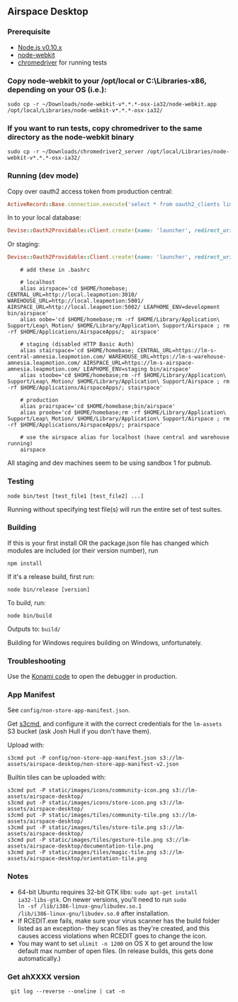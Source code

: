 ## Airspace Desktop

### Prerequisite

- [Node.js v0.10.x](http://nodejs.org/download/)
- [node-webkit](https://github.com/rogerwang/node-webkit#downloads)
- [chromedriver](https://github.com/rogerwang/node-webkit/wiki/chromedriver) for running tests

### Copy node-webkit to your /opt/local or C:\Libraries-x86, depending on your OS (i.e.):

    sudo cp -r ~/Downloads/node-webkit-v*.*.*-osx-ia32/node-webkit.app /opt/local/Libraries/node-webkit-v*.*.*-osx-ia32/

### If you want to run tests, copy chromedriver to the same directory as the node-webkit binary

    sudo cp -r ~/Downloads/chromedriver2_server /opt/local/Libraries/node-webkit-v*.*.*-osx-ia32/

### Running (dev mode)

Copy over oauth2 access token from production central:

```ruby
ActiveRecord::Base.connection.execute('select * from oauth2_clients limit 1').to_a
```

In to your local database:

```ruby
Devise::Oauth2Providable::Client.create!(name: 'launcher', redirect_uri: 'http://local.leapmotion:3010/', website: 'http://local.leapmotion.com:3010/', identifier: '73fde9aa45ef818ecb137aeacd886253', secret: '8daf22818f30f4a9f86201d1b276b39c')
```

Or staging:

```ruby
Devise::Oauth2Providable::Client.create!(name: 'launcher', redirect_uri: 'https://lm-s-warehouse-amnesia.leapmotion.com/', website: 'https://lm-s-warehouse-amnesia.leapmotion.com/', identifier: '73fde9aa45ef818ecb137aeacd886253', secret: '8daf22818f30f4a9f86201d1b276b39c')
```


```
    # add these in .bashrc

    # localhost
    alias airspace='cd $HOME/homebase; CENTRAL_URL=http://local.leapmotion:3010/ WAREHOUSE_URL=http://local.leapmotion:5001/  AIRSPACE_URL=http://local.leapmotion:5002/ LEAPHOME_ENV=development bin/airspace'
    alias oobe='cd $HOME/homebase;rm -rf $HOME/Library/Application\ Support/Leap\ Motion/ $HOME/Library/Application\ Support/Airspace ; rm -rf $HOME/Applications/AirspaceApps/;  airspace'

    # staging (disabled HTTP Basic Auth)
    alias stairspace='cd $HOME/homebase; CENTRAL_URL=https://lm-s-central-amnesia.leapmotion.com/ WAREHOUSE_URL=https://lm-s-warehouse-amnesia.leapmotion.com/ AIRSPACE_URL=https://lm-s-airspace-amnesia.leapmotion.com/ LEAPHOME_ENV=staging bin/airspace'
    alias stoobe='cd $HOME/homebase;rm -rf $HOME/Library/Application\ Support/Leap\ Motion/ $HOME/Library/Application\ Support/Airspace ; rm -rf $HOME/Applications/AirspaceApps/; stairspace'

    # production
    alias prairspace='cd $HOME/homebase;bin/airspace'
    alias proobe='cd $HOME/homebase;rm -rf $HOME/Library/Application\ Support/Leap\ Motion/ $HOME/Library/Application\ Support/Airspace ; rm -rf $HOME/Applications/AirspaceApps/; prairspace'

    # use the airspace alias for localhost (have central and warehouse running)
    airspace
```

All staging and dev machines seem to be using sandbox 1 for pubnub.

### Testing

    node bin/test [test_file1 [test_file2] ...]

Running without specifying test file(s) will run the entire set of test suites.

### Building

If this is your first install OR the package.json file has changed which modules are included (or their version number), run

    npm install

If it's a release build, first run:

    node bin/release [version]

To build, run:

    node bin/build

Outputs to: <code>build/</code>

Building for Windows requires building on Windows, unfortunately.

### Troubleshooting

Use the [Konami code](http://en.wikipedia.org/wiki/Konami_Code) to open the debugger in production.

### App Manifest

See <code>config/non-store-app-manifest.json</code>.

Get [s3cmd](http://s3tools.org/), and configure it with the correct credentials for
the <code>lm-assets</code> S3 bucket (ask Josh Hull if you don't have them).

Upload with:

    s3cmd put -P config/non-store-app-manifest.json s3://lm-assets/airspace-desktop/non-store-app-manifest-v2.json

Builtin tiles can be uploaded with:

    s3cmd put -P static/images/icons/community-icon.png s3://lm-assets/airspace-desktop/
    s3cmd put -P static/images/icons/store-icon.png s3://lm-assets/airspace-desktop/
    s3cmd put -P static/images/tiles/community-tile.png s3://lm-assets/airspace-desktop/
    s3cmd put -P static/images/tiles/store-tile.png s3://lm-assets/airspace-desktop/
    s3cmd put -P static/images/tiles/gesture-tile.png s3://lm-assets/airspace-desktop/documentation-tile.png
    s3cmd put -P static/images/tiles/magic-tile.png s3://lm-assets/airspace-desktop/orientation-tile.png

### Notes

* 64-bit Ubuntu requires 32-bit GTK libs: <code>sudo apt-get install ia32-libs-gtk</code>. On newer versions,
  you'll need to run <code>sudo ln -sf /lib/i386-linux-gnu/libudev.so.1 /lib/i386-linux-gnu/libudev.so.0</code>
  after installation.
* If RCEDIT.exe fails, make sure your virus scanner has the build folder listed as an exception-
  they scan files as they're created, and this causes access violations when RCEDIT goes to change the icon.
* You may want to set <code>ulimit -n 1200</code> on OS X to get around the low default max number of open files.
  (In release builds, this gets done automatically.)

### Get ahXXXX version
```
 git log --reverse --oneline | cat -n
```
